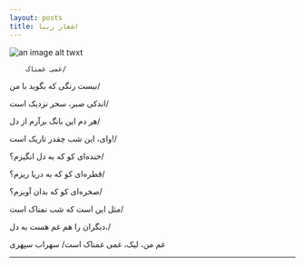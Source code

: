 ```yaml
---
layout: posts
title: اشعار زیبا 
---
```

![an image alt twxt]({{https://sarina-sh.github.io/}}sarina-sh.github.io\assets\images)

        غمی غمناک/

نیست رنگی که بگوید با من/

اندکی صبر، سحر نزدیک است/

هر دم این بانگ برآرم از دل/

وای، این شب چقدر تاریک است!/

خنده‌ای کو که به دل انگیزم؟/

قطره‌ای کو که به دریا ریزم؟/

صخره‌ای کو که بدان آویزم؟/

مثل این است که شب نمناک است/

دیگران را هم غم هست به دل،/

غم من، لیک، غمی غمناک است/
              سهراب سپهری 

---